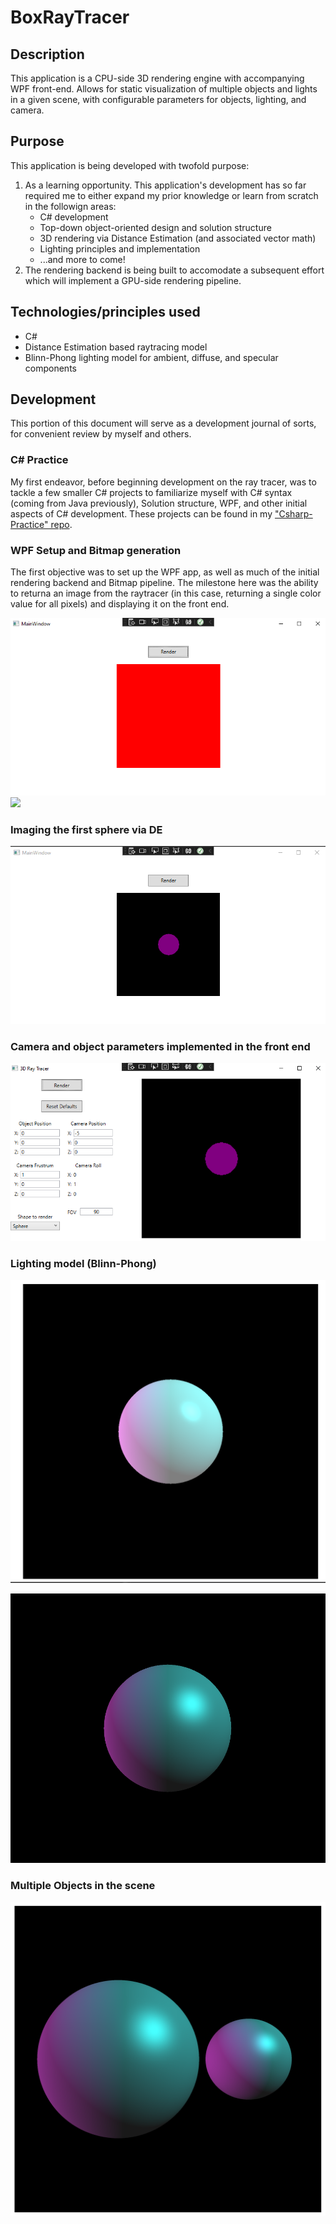 # BoxRayTracer

## Description
This application is a CPU-side 3D rendering engine with accompanying WPF front-end. Allows for static visualization of multiple objects and lights in a given scene, with configurable parameters for objects, lighting, and camera. 

## Purpose
This application is being developed with twofold purpose:
1. As a learning opportunity. This application's development has so far required me to either expand my prior knowledge or learn from scratch in the followign areas:
    * C# development
    * Top-down object-oriented design and solution structure
    * 3D rendering via Distance Estimation (and associated vector math)
    * Lighting principles and implementation
    * ...and more to come!
2. The rendering backend is being built to accomodate a subsequent effort which will implement a GPU-side rendering pipeline.

## Technologies/principles used
* C#
* Distance Estimation based raytracing model
* Blinn-Phong lighting model for ambient, diffuse, and specular components

## Development
This portion of this document will serve as a development journal of sorts, for convenient review by myself and others.

### C# Practice

My first endeavor, before beginning development on the ray tracer, was to tackle a few smaller C# projects to familiarize myself with C# syntax (coming from Java previously), Solution structure, WPF, and other initial aspects of C# development. These projects can be found in my ["Csharp-Practice" repo](https://github.com/crichards17/Csharp-Practice).

### WPF Setup and Bitmap generation

The first objective was to set up the WPF app, as well as much of the initial rendering backend and Bitmap pipeline. The milestone here was the ability to returna an image from the raytracer (in this case, returning a single color value for all pixels) and displaying it on the front end.

![Image](./Progression/Captures/02-13_Red_Box.PNG)
<img src="https://github.com/crichards17/BoxRayTracer/blob/4ff4d3bd0dda6b0033252eb2c61a64f6f300d487/Progression/Captures/02-13%20Red%20Box.PNG?raw=true" height="100">


### Imaging the first sphere via DE

![Image](./Progression/Captures/02-13_First_Sphere.PNG)

### Camera and object parameters implemented in the front end

![Image](./Progression/Captures/02-15_Rendering_Controls.PNG)


### Lighting model (Blinn-Phong)

![Image](./Progression/Captures/02-18_First_Lighting.PNG)

![Image](./Progression/Captures/02-18_Blinn_Specular.PNG)


### Multiple Objects in the scene

![Image](./Progression/Captures/02-19_Multiple_Objects.PNG)
